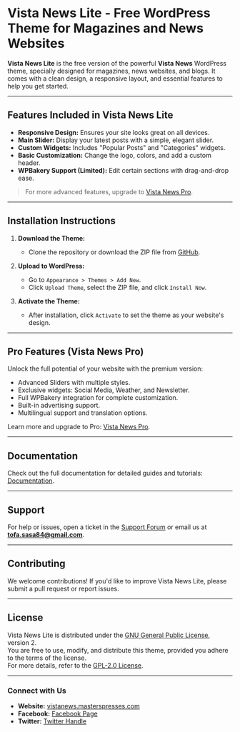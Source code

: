 # Vista News Lite - Free WordPress Theme for Magazines and News Websites

**Vista News Lite** is the free version of the powerful **Vista News** WordPress theme, specially designed for magazines, news websites, and blogs. It comes with a clean design, a responsive layout, and essential features to help you get started.

---

## Features Included in Vista News Lite
- **Responsive Design:** Ensures your site looks great on all devices.
- **Main Slider:** Display your latest posts with a simple, elegant slider.
- **Custom Widgets:** Includes "Popular Posts" and "Categories" widgets.
- **Basic Customization:** Change the logo, colors, and add a custom header.
- **WPBakery Support (Limited):** Edit certain sections with drag-and-drop ease.

> For more advanced features, upgrade to [Vista News Pro](https://www.templatemonster.com/wordpress-themes/vista-news-the-ultimate-wordpress-theme-for-magazines-and-news-websites-466140.html?_gl=1*he3wza*_gcl_au*mtcxotkwmzg0my4xnzmyndg3mdy0*_ga*mtm1oti0nja3lje3mzi0odcwnje.*_ga_ftpyegt5ly*mtczmjy4otayns4xoc4xlje3mzi2odkwnzkuni4wlja.).

---

## Installation Instructions

1. **Download the Theme:**
   - Clone the repository or download the ZIP file from [GitHub](https://github.com/mustafaabdo09/Vista-Free).

2. **Upload to WordPress:**
   - Go to `Appearance > Themes > Add New`.
   - Click `Upload Theme`, select the ZIP file, and click `Install Now`.

3. **Activate the Theme:**
   - After installation, click `Activate` to set the theme as your website's design.

---

## Pro Features (Vista News Pro)
Unlock the full potential of your website with the premium version:
- Advanced Sliders with multiple styles.
- Exclusive widgets: Social Media, Weather, and Newsletter.
- Full WPBakery integration for complete customization.
- Built-in advertising support.
- Multilingual support and translation options.

Learn more and upgrade to Pro: [Vista News Pro](https://www.templatemonster.com/wordpress-themes/vista-news-the-ultimate-wordpress-theme-for-magazines-and-news-websites-466140.html?_gl=1*fz7c4c*_gcl_au*mtcxotkwmzg0my4xnzmyndg3mdy0*_ga*mtm1oti0nja3lje3mzi0odcwnje.*_ga_ftpyegt5ly*mtczmjy4otayns4xoc4wlje3mzi2odkwmjuunjaumc4w).

---

## Documentation
Check out the full documentation for detailed guides and tutorials: [Documentation](https://vistanews.masterspresses.com/theme-documentation/).

---

## Support
For help or issues, open a ticket in the [Support Forum](https://your-site.com/support) or email us at **tofa.sasa84@gmail.com**.


---

## Contributing
We welcome contributions! If you'd like to improve Vista News Lite, please submit a pull request or report issues.

---

## License
Vista News Lite is distributed under the [GNU General Public License](https://www.gnu.org/licenses/gpl-3.0.html), version 2.  
You are free to use, modify, and distribute this theme, provided you adhere to the terms of the license.  
For more details, refer to the [GPL-2.0 License](https://opensource.org/licenses/GPL-2.0).


---

### Connect with Us
- **Website:** [vistanews.masterspresses.com](https://vistanews.masterspresses.com/)
- **Facebook:** [Facebook Page](https://www.facebook.com/mustafaabdo09)
- **Twitter:** [Twitter Handle](https://x.com/hubwebz)
